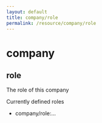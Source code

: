 ```yaml
---
layout: default
title: company/role
permalink: /resource/company/role
---
```


# company
## role

The role of this company

Currently defined roles
- company/role:...
